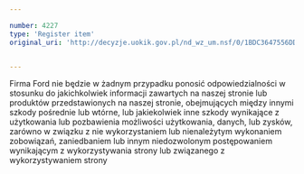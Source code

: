 ```yaml
---

number: 4227
type: 'Register item'
original_uri: 'http://decyzje.uokik.gov.pl/nd_wz_um.nsf/0/1BDC3647556DDA6EC1257B0B0035FCB1?OpenDocument'


---
```


Firma Ford nie będzie w żadnym przypadku ponosić odpowiedzialności w stosunku do jakichkolwiek informacji zawartych na naszej stronie lub produktów przedstawionych na naszej stronie, obejmujących między innymi szkody pośrednie lub wtórne, lub jakiekolwiek inne szkody wynikające z użytkowania lub pozbawienia możliwości użytkowania, danych, lub zysków, zarówno w związku z nie wykorzystaniem lub nienależytym wykonaniem zobowiązań, zaniedbaniem lub innym niedozwolonym postępowaniem wynikającym z wykorzystywania strony lub związanego z wykorzystywaniem strony

